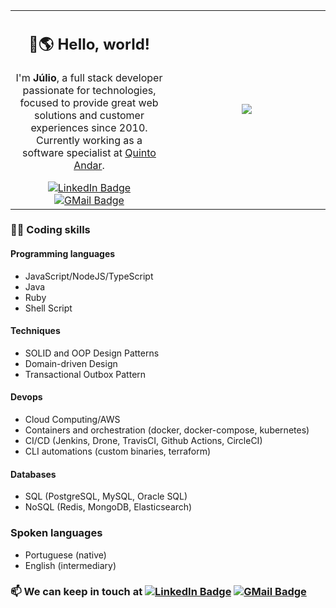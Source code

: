 <table cellspacing="0" cellpadding="0">
  <tbody>
    <tr align="center">
      <td width="50%">
        <p><h2>👋🌎 Hello, world!</h2></p>
        <p>I'm <b>Júlio</b>, a full stack developer passionate for technologies, focused to provide great web solutions and customer experiences since 2010. Currently working as a software specialist at <a href="https://www.quintoandar.com.br/" target="_blank">Quinto Andar</a>.</p>
        <div>
          <a href="https://www.linkedin.com/in/juliocorradi" target="_blank"><img src="https://img.shields.io/badge/Julio%20Corradi-blue?style=for-the-badge&logo=linkedin" alt="LinkedIn Badge"/></a>
          <a href="mailto:jgcorradi@gmail.com" target="_blank"><img src="https://img.shields.io/badge/jgcorradi@gmail.com-red?style=for-the-badge&logo=gmail&logoColor=white" alt="GMail Badge"/></a>
        <div>
      </td>
      <td>
        <img src="https://streak-stats.demolab.com?user=juliogc&theme=dark&background=00000000)" />
      </td>
    </tr>
  </tbody>
</table>

### 👨‍💻 Coding skills

#### Programming languages ####
- JavaScript/NodeJS/TypeScript
- Java
- Ruby
- Shell Script

#### Techniques ####
- SOLID and OOP Design Patterns
- Domain-driven Design
- Transactional Outbox Pattern

#### Devops ####
- Cloud Computing/AWS
- Containers and orchestration (docker, docker-compose, kubernetes)
- CI/CD (Jenkins, Drone, TravisCI, Github Actions, CircleCI)
- CLI automations (custom binaries, terraform)

#### Databases ####
- SQL (PostgreSQL, MySQL, Oracle SQL)
- NoSQL (Redis, MongoDB, Elasticsearch)

### Spoken languages ### 
- Portuguese (native)
- English (intermediary)

### 📫 We can keep in touch at <a href="https://www.linkedin.com/in/juliocorradi" target="_blank"><img src="https://img.shields.io/badge/Julio%20Corradi-blue?logo=linkedin" alt="LinkedIn Badge"/></a> <a href="mailto:jgcorradi@gmail.com" target="_blank"><img src="https://img.shields.io/badge/jgcorradi@gmail.com-red?logo=gmail&logoColor=white" alt="GMail Badge"/></a>
